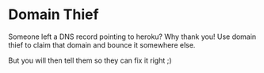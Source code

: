 # Domain Thief

Someone left a DNS record pointing to heroku? Why thank you! Use domain thief to claim that domain and bounce it somewhere else.

But you will then tell them so they can fix it right ;)
